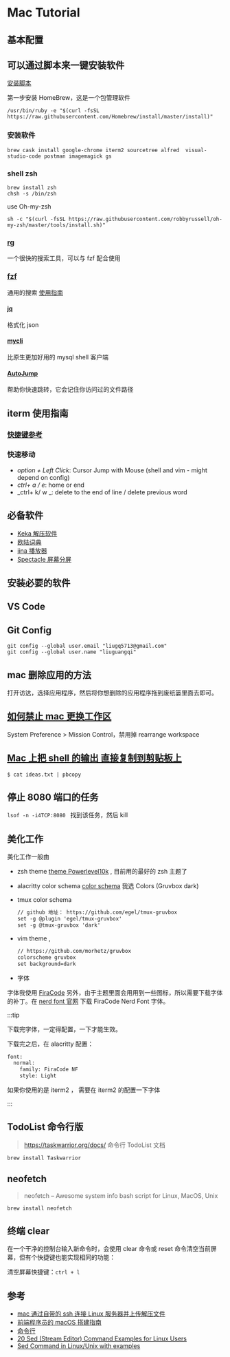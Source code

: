 # Mac Tutorial

## 基本配置

## 可以通过脚本来一键安装软件

[安装脚本](https://gist.github.com/Liugq5713/3a284e861b54becd4c1146d68ec01c54)

第一步安装 HomeBrew，这是一个包管理软件

```
/usr/bin/ruby -e "$(curl -fsSL https://raw.githubusercontent.com/Homebrew/install/master/install)"
```

### 安装软件

```
brew cask install google-chrome iterm2 sourcetree alfred  visual-studio-code postman imagemagick gs
```

### shell zsh

```
brew install zsh
chsh -s /bin/zsh
```

use Oh-my-zsh

```
sh -c "$(curl -fsSL https://raw.githubusercontent.com/robbyrussell/oh-my-zsh/master/tools/install.sh)"
```

### [rg](https://github.com/BurntSushi/ripgrep#installation)

一个很快的搜索工具，可以与 fzf 配合使用

### [fzf](https://github.com/junegunn/fzf)

通用的搜索
[使用指南](https://keelii.com/2018/08/12/fuzzy-finder-full-guide/)

#### [jq](https://stedolan.github.io/jq/)

格式化 json

#### [mycli](https://github.com/dbcli/mycli)

比原生更加好用的 mysql shell 客户端

#### [AutoJump](https://github.com/wting/autojump)

帮助你快速跳转，它会记住你访问过的文件路径

## iterm 使用指南

### [快捷键参考](https://gist.github.com/squarism/ae3613daf5c01a98ba3a)

### 快速移动

- _option + Left Click_: Cursor Jump with Mouse (shell and vim - might depend on config)
- _ctrl+ a / e_: home or end
- _ctrl+ k/ w _: delete to the end of line / delete previous word

## 必备软件

- [Keka 解压软件](https://www.keka.io/en/)
- [欧陆词典](https://www.eudic.net/v4/en/app/download)
- [iina 播放器](https://iina.io/)
- [Spectacle 屏幕分屏](https://www.spectacleapp.com/)

## 安装必要的软件

## VS Code

## Git Config

```
git config --global user.email "liugq5713@gmail.com"
git config --global user.name "liuguangqi"
```

## mac 删除应用的方法

打开访达，选择应用程序，然后将你想删除的应用程序拖到废纸篓里面去即可。

## [如何禁止 mac 更换工作区](https://www.zhihu.com/question/49530172)

System Preference > Mission Control，禁用掉 rearrange workspace

## [Mac 上把 shell 的输出 直接复制到剪贴板上](https://scriptingosx.com/2017/03/terminal-and-the-clipboard/)

`$ cat ideas.txt | pbcopy`

## 停止 8080 端口的任务

`lsof -n -i4TCP:8080 ` 找到该任务，然后 kill

## 美化工作

美化工作一般由

- zsh theme
  [theme Powerlevel10k](https://github.com/romkatv/powerlevel10k#oh-my-zsh) , 目前用的最好的 zsh 主题了

- alacritty color schema [color schema](https://github.com/alacritty/alacritty/wiki/Color-schemes) 我选 Colors (Gruvbox dark)
- tmux color schema

  ```txt
  // github 地址： https://github.com/egel/tmux-gruvbox
  set -g @plugin 'egel/tmux-gruvbox'
  set -g @tmux-gruvbox 'dark'
  ```

- vim theme ,

  ```txt
  // https://github.com/morhetz/gruvbox
  colorscheme gruvbox
  set background=dark
  ```

- 字体

字体我使用 [FiraCode](https://github.com/tonsky/FiraCode)
另外，由于主题里面会用用到一些图标，所以需要下载字体的补丁。在 [nerd font 官网](https://www.nerdfonts.com/font-downloads) 下载 FiraCode Nerd Font 字体。

:::tip

下载完字体，一定得配置，一下才能生效。

下载完之后，在 alacritty 配置：

```txt
font:
  normal:
    family: FiraCode NF
    style: Light
```

如果你使用的是 iterm2 ， 需要在 iterm2 的配置一下字体

:::

## TodoList 命令行版

> https://taskwarrior.org/docs/ 命令行 TodoList 文档

`brew install Taskwarrior`

## neofetch

> neofetch – Awesome system info bash script for Linux, MacOS, Unix

`brew install neofetch`

## 终端 clear

在一个干净的控制台输入新命令时，会使用 clear 命令或 reset 命令清空当前屏幕，但有个快捷键也能实现相同的功能：

清空屏幕快捷键：`ctrl + l`

## 参考

- [mac 通过自带的 ssh 连接 Linux 服务器并上传解压文件](http://weiqinl.com/2018/01/27/mac%E9%80%9A%E8%BF%87%E8%87%AA%E5%B8%A6%E7%9A%84ssh%E8%BF%9E%E6%8E%A5Linux%E6%9C%8D%E5%8A%A1%E5%99%A8%E5%B9%B6%E4%B8%8A%E4%BC%A0%E8%A7%A3%E5%8E%8B%E6%96%87%E4%BB%B6/)
- [前端程序员的 macOS 搭建指南](https://github.com/phodal/setup.guide)
- [命令行](https://github.com/jlevy/the-art-of-command-line/blob/master/README-zh.md)
- [20 Sed (Stream Editor) Command Examples for Linux Users](https://www.linuxtechi.com/20-sed-command-examples-linux-users/)
- [Sed Command in Linux/Unix with examples](https://www.geeksforgeeks.org/sed-command-in-linux-unix-with-examples/)
